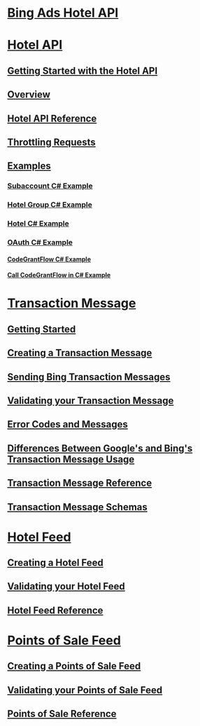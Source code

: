 # [Bing Ads Hotel API](bing-ads-hotel-api.md)

# [Hotel API](../hotel-api/hotel-api.md)
## [Getting Started with the Hotel API](../hotel-api/getting-started-with-the-hotel-api.md)
## [Overview](../hotel-api/overview.md)
## [Hotel API Reference](../hotel-api/hotel-api-reference.md)
## [Throttling Requests](../hotel-api/throttling-requests.md)
## [Examples](../hotel-api/examples.md)
### [Subaccount C# Example](../hotel-api/subaccount-csharp-example.md)
### [Hotel Group C# Example](../hotel-api/hotel-group-csharp-example.md)
### [Hotel C# Example](../hotel-api/hotel-csharp-example.md)
### [OAuth C# Example](../hotel-api/oauth-csharp-example.md)
#### [CodeGrantFlow C# Example](../hotel-api/codegrantflow-csharp-example.md)
#### [Call CodeGrantFlow in C# Example](../hotel-api/call-codegrantflow-in-csharp-example.md)


# [Transaction Message](../transaction-message/transaction-message.md)
## [Getting Started](../transaction-message/getting-started.md)
## [Creating a Transaction Message](../transaction-message/creating-a-transaction-message.md)
## [Sending Bing Transaction Messages](../transaction-message/sending-bing-transaction-messages.md)
## [Validating your Transaction Message](../transaction-message/validating-your-transaction-message.md)
## [Error Codes and Messages](../transaction-message/error-codes-and-messages.md)
## [Differences Between Google's and Bing's Transaction Message Usage](../transaction-message/differences-between-google-s-and-bing-s-transaction-message-usage.md)
## [Transaction Message Reference](../transaction-message/transaction-message-reference.md)
## [Transaction Message Schemas](../transaction-message/transaction-message-schemas.md)


# [Hotel Feed](../hotel-feed/hotel-feed.md)
## [Creating a Hotel Feed](../hotel-feed/creating-a-hotel-feed.md)
## [Validating your Hotel Feed](../hotel-feed/validating-your-hotel-feed.md)
## [Hotel Feed Reference](../hotel-feed/hotel-feed-reference.md)


# [Points of Sale Feed](../pos-feed/points-of-sale-feed.md)
## [Creating a Points of Sale Feed](../pos-feed/creating-a-points-of-sale-feed.md)
## [Validating your Points of Sale Feed](../pos-feed/validating-your-points-of-sale-feed.md)
## [Points of Sale Reference](../pos-feed/points-of-sale-reference.md)
